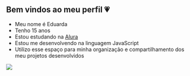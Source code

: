 ## Bem vindos ao meu perfil 💗

- Meu nome é Eduarda
- Tenho 15 anos
- Estou estudando na [Alura](https//www.com.br)
- Estou me desenvolvendo na linguagem JavaScript
- Utilizo esse espaço para minha organização e compartilhamento dos meu projetos desenvolvidos



![](https://media1.tenor.com/m/ogynH6xuQ10AAAAC/shy.gif)
